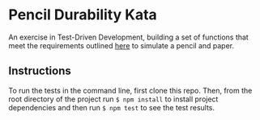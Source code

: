 # Pencil Durability Kata
An exercise in Test-Driven Development, building a set of functions that meet the requirements outlined [here](https://github.com/PillarTechnology/kata-pencil-durability) to simulate a pencil and paper.
## Instructions
To run the tests in the command line, first clone this repo. Then, from the root directory of the project run ```$ npm install``` to install project dependencies and then run ```$ npm test``` to see the test results.